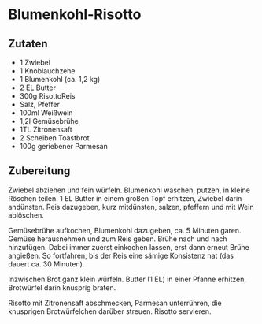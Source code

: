 # Blumenkohl-Risotto

## Zutaten

- 1 Zwiebel
- 1 Knoblauchzehe
- 1 Blumenkohl (ca. 1,2 kg)
- 2 EL Butter
- 300g RisottoReis
- Salz, Pfeffer
- 100ml Weißwein
- 1,2l Gemüsebrühe
- 1TL Zitronensaft
- 2 Scheiben Toastbrot
- 100g geriebener Parmesan

## Zubereitung

Zwiebel abziehen und fein würfeln. Blumenkohl waschen, putzen, in kleine Röschen teilen. 1 EL Butter in einem großen Topf erhitzen, Zwiebel darin andünsten. Reis dazugeben, kurz mitdünsten, salzen, pfeffern und mit Wein ablöschen.

Gemüsebrühe aufkochen, Blumenkohl dazugeben, ca. 5 Minuten garen. Gemüse herausnehmen und zum Reis geben. Brühe nach und nach hinzufügen. Dabei immer zuerst einkochen lassen, erst dann erneut Brühe angießen. So fortfahren, bis der Reis eine sämige Konsistenz hat (das dauert ca. 30 Minuten).

Inzwischen Brot ganz klein würfeln. Butter (1 EL) in einer Pfanne erhitzen, Brotwürfel darin knusprig braten.

Risotto mit Zitronensaft abschmecken, Parmesan unterrühren, die knusprigen Brotwürfelchen darüber streuen. Risotto servieren.
